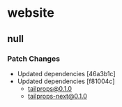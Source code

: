 # website

## null

### Patch Changes

- Updated dependencies [46a3b1c]
- Updated dependencies [f81004c]
  - tailprops@0.1.0
  - tailprops-next@0.1.0
